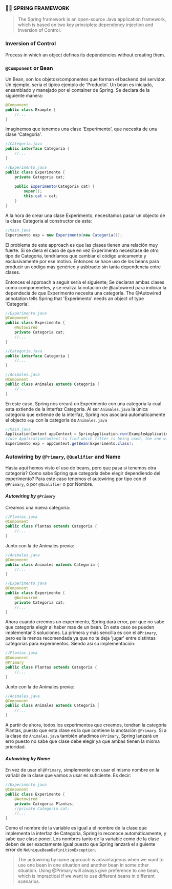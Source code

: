 ### 👨‍🏫 SPRING FRAMEWORK
> The Spring framework is an open-source Java application framework, which is based on two key principles: dependency injection and Inversion of Control.

### Inversion of Control
Process in which an object defines its dependencies without creating them.

### `@Component` or Bean
Un Bean, son los objetos/componentes que forman el backend del servidor. Un ejemplo, seria el típico ejemplo de 'Producto'. Un bean es iniciado, ensamblado y manejado por el container de Spring. Se declara de la siguiente manera:

```java
@Component
public class Example {
    //...
}
```

Imaginemos que tenemos una clase 'Experimento', que necesita de una clase 'Categoria'.

```java
//Categoria.java
public interface Categoria {
    //...
}
```

```java
//Experimento.java
public class Experimento {
    private Categoria cat;
    
    public Experimento(Categoria cat) {
        super();
        this.cat = cat;
    }
}
```

A la hora de crear una clase Experimento, necesitamos pasar un objecto de la clase Categoria al constructor de esta:

```java
//Main.java
Experimento exp = new Experimento(new Categoria());
```

El problema de este approach es que las clases tienen una relación muy fuerte. Si se diera el caso de que en vez Experimento necesitase de otro tipo de Categoria, tendríamos que cambiar el código unicamente y exclusivamente por ese motivo. Entonces se hace uso de los beans para producir un código más genérico y asbtracto sin tanta dependencia entre clases.

Entonces el approach a seguir sería el siguiente; Se declaran ambas clases como componenetes, y se realiza la notación de @autowired para indiciar la dependecia de que Experimento necesita una categoría. The @Autowired annotation tells Spring that 'Experimento' needs an object of type 'Categoria'.


```java
//Experimento.java
@Component
public class Experimento {
    @Autowired
    private Categoria cat;
    //...
}
```

```java
//Categoria.java
public interface Categoria {
    //...
}
```

```java
//Animales.java
@Component
public class Animales extends Categoria {
    //...
}
```

En este caso, Spring nos creará un Experimento con una categoria la cual esta extiende de la interfaz Categoria. Al ser `Animales.java` la única categoria que extiende de la interfaz, Spring nos asociará automaticamente el objecto `exp`  con la categoria de `Animales.java` 

```java
//Main.java
ApplicationContext appContext = SpringApplication.run(ExampleApplication.class, args);
//use ApplicationContext to find which filter is being used, the one with the @Component tag.
Experimento exp = appContext.getBean(Experimento.class);	
```
### Autowiring by `@Primary`, `@Qualifier` and Name
Hasta aqui hemos visto el uso de beans, pero que pasa si tenemos otra categoria? Como sabe Spring que categoría debe elegir dependiendo del experimento? Para este caso tenemos el autowiring por tipo con el `@Primary`, o por `@Qualifier` o por Nombre.

#### *Autowiring by `@Primary`*

Creamos una nueva categoria:

```java
//Plantas.java
@Component
public class Plantas extends Categoria {
    //...
}
```

Junto con la de Animales previa:

```java
//Animales.java
@Component
public class Animales extends Categoria {
    //...
}
```

```java
//Experimento.java
@Component
public class Experimento {
    @Autowired
    private Categoria cat;
    //...
}
```
Ahora cuando creemos un experimento, Spring dará error, por que no sabe que categoría elegir al haber mas de un bean. En este caso se pueden implementar 3 soluciones. La primera y más sencilla es con el `@Primary`, pero es la menos recomendada ya que no te deja 'jugar' entre distintas categorias para experimentos. Siendo asi su implementación:

```java
//Plantas.java
@Component
@Primary
public class Plantas extends Categoria {
    //...
}
```

Junto con la de Animales previa:
```java
//Animales.java
@Component
public class Animales extends Categoria {
    //...
}
```

A partir de ahora, todos los experimentos que creemos, tendran la categoría Plantas, puesto que esta clase es la que contiene la anotación `@Primary`. Si a la clase de `Animales.java` también añadimos `@Primary`, Spring lanzará un erro puesto no sabe que clase debe elegir ya que ambas tienen la misma prioridad. 

#### *Autowiring by Name*

En vez de usar el `@Primary`, simplemente con usar el mismo nombre en la variabl de la clase que vamos a usar es suficiente. Es decir: 

```java
//Experimento.java
@Component
public class Experimento {
    @Autowired
    private Categoria Plantas;
    //private Categoria cat;
    //...
}
```

Como el nombre de la variable es igual a el nombre de la clase que implementa la interfaz de Categoria, Spring lo reconoce automáticamente, y sabe que clase poner. Los nombres tanto de la variable como de la clase deben de ser exactamente igual puesto que Spring lanzará el siguiente error de `NoUniqueBeanDefinitionException`.

> The autowiring by name approach is advantageous when we want to use one bean in one situation and another bean in some other situation. Using @Primary will always give preference to one bean, which is impractical if we want to use different beans in different scenarios. 

